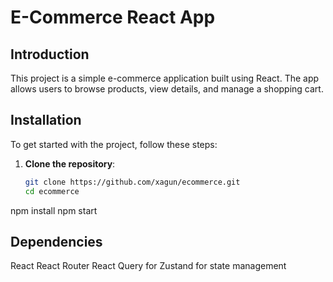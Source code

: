 # E-Commerce React App

## Introduction
This project is a simple e-commerce application built using React. The app allows users to browse products, view details, and manage a shopping cart.

## Installation

To get started with the project, follow these steps:

1. **Clone the repository**:
   ```bash
   git clone https://github.com/xagun/ecommerce.git
   cd ecommerce

npm install
npm start

## Dependencies

React
React Router
React Query for
Zustand for state management 